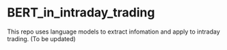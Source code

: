 # BERT_in_intraday_trading
This repo uses language models to extract infomation and apply to intraday trading. (To be updated)
